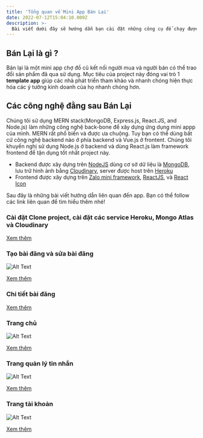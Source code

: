 ```yaml
---
title: 'Tổng quan về Mini App Bán Lại'
date: 2022-07-12T15:04:10.000Z
description: >-
  Bài viết dưới đây sẽ hướng dẫn bạn cài đặt những công cụ để chạy được app, cách chạy ứng dụng trên thiết bị của bạn và đi qua chi tiết kĩ thuật để bạn có thể áp dụng ngay vào ứng dụng mini app của bạn.
---
```

## Bán Lại là gì ?
Bán lại là một mini app chợ đồ cũ kết nối người mua và người bán có thể trao đổi sản phẩm đã qua sử dụng.
Mục tiêu của project này đóng vai trò 1 **template app** giúp các nhà phát triển tham khảo và nhanh chóng hiện thực
hóa các ý tưởng kinh doanh của họ nhanh chóng hơn.
## Các công nghệ đằng sau Bán Lại
Chúng tôi sử dụng MERN stack(MongoDB, Express.js, React.JS, and Node.js) làm những công nghệ back-bone để xây dựng ứng dụng mini appp của mình. MERN rất phổ biến và được ưa chuộng. Tuy bạn có thể dùng bất cứ công nghệ backend nào ở phía backend và Vue.js 
ở frontent. Chúng tôi khuyến nghị sử dụng Node.js ở backend và dùng React.js làm framework frontend để tận dụng tốt nhất project này.
* Backend được xây dựng trên [NodeJS](https://nodejs.org/) dùng cơ sở dữ liệu là [MongoDB](https://www.mongodb.com/atlas/database), lưu trữ hình ảnh bằng [Cloudinary](https://cloudinary.com/), server được host trên [Heroku](https://heroku.com/)
* Frontend được xây dựng trên [Zalo mini framework](https://mini.zalo.me/docs/ui), [ReactJS](https://reactjs.org/), và [React Icon](https://react-icons.github.io/react-icons/)

Sau đây là những bài viết hướng dẫn liên quan đến app. Bạn có thể follow các link liên quan để tìm hiểu thêm nhé!
### Cài đặt Clone project, cài đặt các service Heroku, Mongo Atlas và Cloudinary
[Xem thêm](https://scintillating-haupia-01fe5d.netlify.app/post/setting-up-tutorial/)

### Tạo bài đăng và sửa bài đăng
![Alt Text](https://scintillating-haupia-01fe5d.netlify.app/img/create.gif)

[Xem thêm](https://scintillating-haupia-01fe5d.netlify.app/post/create-post-tutorial/)

### Chi tiết bài đăng
[Xem thêm](https://scintillating-haupia-01fe5d.netlify.app/post/post-details-tutorial/)

### Trang chủ
![Alt Text](https://scintillating-haupia-01fe5d.netlify.app/img/home.gif)

[Xem thêm](https://scintillating-haupia-01fe5d.netlify.app/post/home-page-tutorial/)

### Trang quản lý tin nhắn
![Alt Text](https://scintillating-haupia-01fe5d.netlify.app/img/messages.gif)

[Xem thêm](https://scintillating-haupia-01fe5d.netlify.app/post/message-page-tutorial/)

### Trang tài khoản
![Alt Text](https://scintillating-haupia-01fe5d.netlify.app/img/account.gif)

[Xem thêm](https://scintillating-haupia-01fe5d.netlify.app/post/account-page-tutorial/)
